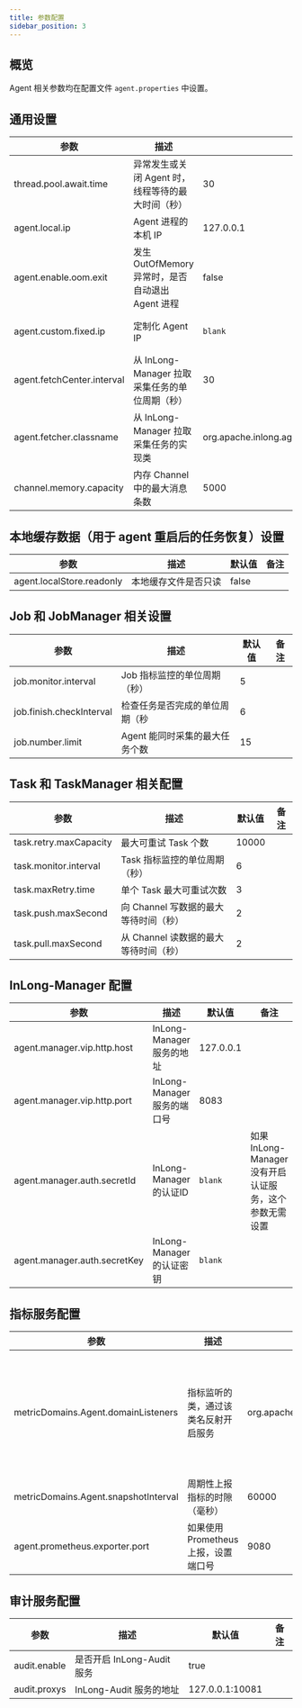 ```yaml
---
title: 参数配置
sidebar_position: 3
---
```


## 概览

Agent 相关参数均在配置文件 `agent.properties` 中设置。

## 通用设置

| 参数                         | 描述                                        | 默认值                                                | 备注                                                   |
|----------------------------|---------------------------------------------|-------------------------------------------------------|--------------------------------------------------------|
| thread.pool.await.time     | 异常发生或关闭 Agent 时，线程等待的最大时间（秒）  | 30                                                    |                                                        |
| agent.local.ip             | Agent 进程的本机 IP                           | 127.0.0.1                                             |                                                        |
| agent.enable.oom.exit      | 发生 OutOfMemory 异常时，是否自动退出 Agent 进程 | false                                                 |                                                        |
| agent.custom.fixed.ip      | 定制化 Agent IP                              | `blank`                                               | 如果 `agent.local.ip` 和`agent.custom.fixed.ip` 都设置，优先使用后者 |
| agent.fetchCenter.interval | 从 InLong-Manager 拉取采集任务的单位周期（秒）   | 30                                                    |                                                        |
| agent.fetcher.classname    | 从 InLong-Manager 拉取采集任务的实现类         | org.apache.inlong.agent.plugin.fetcher.ManagerFetcher | 用于支持 Fetcher 的可插拔化功能                             |
| channel.memory.capacity    | 内存 Channel 中的最大消息条数                  | 5000                                                  |                                                         |

## 本地缓存数据（用于 agent 重启后的任务恢复）设置

| 参数                       | 描述               | 默认值  | 备注                                        |
|---------------------------|--------------------|-------|---------------------------------------------|
| agent.localStore.readonly | 本地缓存文件是否只读  | false  |                                            |

## Job 和 JobManager 相关设置

| 参数                       | 描述                      | 默认值 | 备注 |
|--------------------------|----------------------------|------|-----|
| job.monitor.interval     | Job 指标监控的单位周期（秒）   | 5    |     |
| job.finish.checkInterval | 检查任务是否完成的单位周期（秒  | 6    |     |
| job.number.limit         | Agent 能同时采集的最大任务个数 | 15   |     |

## Task 和 TaskManager 相关配置

| 参数                     | 描述                            | 默认值 | 备注 |
|------------------------|----------------------------------|-------|-----|
| task.retry.maxCapacity | 最大可重试 Task 个数               | 10000 |     |
| task.monitor.interval  | Task 指标监控的单位周期（秒）        | 6     |     |
| task.maxRetry.time     | 单个 Task 最大可重试次数            | 3     |     |
| task.push.maxSecond    | 向 Channel 写数据的最大等待时间（秒） | 2     |     |
| task.pull.maxSecond    | 从 Channel 读数据的最大等待时间（秒） | 2     |     |

## InLong-Manager 配置

| 参数                           | 描述                      | 默认值       | 备注                                  |
|------------------------------|----------------------------|-----------|----------------------------------------|
| agent.manager.vip.http.host  | InLong-Manager 服务的地址    | 127.0.0.1 |                                        |
| agent.manager.vip.http.port  | InLong-Manager 服务的端口号  | 8083      |                                        |
| agent.manager.auth.secretId  | InLong-Manager 的认证ID     | `blank`   | 如果 InLong-Manager 没有开启认证服务，这个参数无需设置 |
| agent.manager.auth.secretKey | InLong-Manager 的认证密钥   | `blank`   |                                         |

## 指标服务配置

| 参数                                  | 描述                            | 默认值                                                         | 备注                      |
|--------------------------------------|---------------------------------|---------------------------------------------------------------|-------------------------|
| metricDomains.Agent.domainListeners  | 指标监听的类，通过该类名反射开启服务  | org.apache.inlong.agent.metrics.AgentPrometheusMetricListener | 支持多种方式，不同实现类用空格分割 |
| metricDomains.Agent.snapshotInterval | 周期性上报指标的时隙（毫秒）         | 60000                                                         |                         |
| agent.prometheus.exporter.port       | 如果使用 Prometheus 上报，设置端口号 | 9080                                                         |                         |

## 审计服务配置

| 参数           | 描述                    | 默认值            | 备注  |
|--------------|--------------------------|------------------|-----|
| audit.enable | 是否开启 InLong-Audit 服务 | true             |     |
| audit.proxys | InLong-Audit 服务的地址    | 127.0.0.1:10081 |     |
